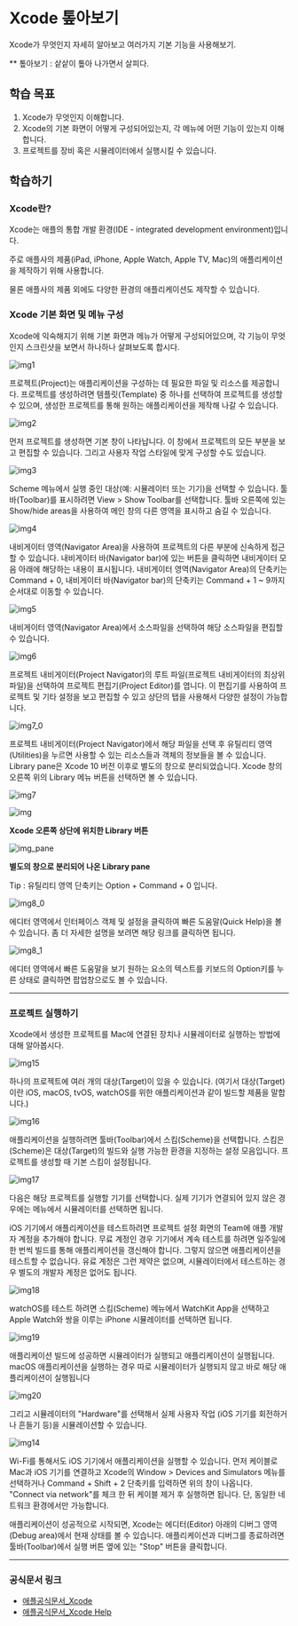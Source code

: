 # Xcode 톺아보기
Xcode가 무엇인지 자세히 알아보고 여러가지 기본 기능을 사용해보기.

** 톺아보기 : 샅샅이 톺아 나가면서 살피다.

## 학습 목표
1. Xcode가 무엇인지 이해합니다.
2. Xcode의 기본 화면이 어떻게 구성되어있는지, 각 메뉴에 어떤 기능이 있는지 이해합니다.
3. 프로젝트를 장비 혹은 시뮬레이터에서 실행시킬 수 있습니다.

## 학습하기

### Xcode란?

Xcode는 애플의 통합 개발 환경(IDE - integrated development environment)입니다.

주로 애플사의 제품(iPad, iPhone, Apple Watch, Apple TV, Mac)의 애플리케이션을 제작하기 위해 사용합니다.

물론 애플사의 제품 외에도 다양한 환경의 애플리케이션도 제작할 수 있습니다.



### Xcode 기본 화면 및 메뉴 구성

Xcode에 익숙해지기 위해 기본 화면과 메뉴가 어떻게 구성되어있으며, 각 기능이 무엇인지 스크린샷을 보면서 하나하나 살펴보도록 합시다.

![img1](https://cphinf.pstatic.net/mooc/20171228_15/1514469479791JRuGK_PNG/44_1.png?type=w760)

프로젝트(Project)는 애플리케이션을 구성하는 데 필요한 파일 및 리소스를 제공합니다. 프로젝트를 생성하려면 템플릿(Template) 중 하나를 선택하여 프로젝트를 생성할 수 있으며, 생성한 프로젝트를 통해 원하는 애플리케이션을 제작해 나갈 수 있습니다.

![img2](https://cphinf.pstatic.net/mooc/20171228_140/1514469649694k3NzL_PNG/44_2.png?type=w760)

먼저 프로젝트를 생성하면 기본 창이 나타납니다. 이 창에서 프로젝트의 모든 부분을 보고 편집할 수 있습니다. 그리고 사용자 작업 스타일에 맞게 구성할 수도 있습니다.

![img3](https://cphinf.pstatic.net/mooc/20171229_147/1514526338819rkmfe_PNG/44_3_tip.png?type=w760)

Scheme 메뉴에서 실행 중인 대상(예: 시뮬레이터 또는 기기)을 선택할 수 있습니다. 툴바(Toolbar)를 표시하려면 View > Show Toolbar를 선택합니다. 툴바 오른쪽에 있는 Show/hide areas을 사용하여 메인 창의 다른 영역을 표시하고 숨길 수 있습니다.

![img4](https://cphinf.pstatic.net/mooc/20171229_29/1514526357101GhCDY_PNG/44_4.png?type=w760)

내비게이터 영역(Navigator Area)을 사용하여 프로젝트의 다른 부분에 신속하게 접근할 수 있습니다.
내비게이터 바(Navigator bar)에 있는 버튼을 클릭하면 내비게이터 모음 아래에 해당하는 내용이 표시됩니다. 내비게이터 영역(Navigator Area)의 단축키는 Command + 0, 내비게이터 바(Navigator bar)의 단축키는 Command + 1 ~ 9까지 순서대로 이동할 수 있습니다.

![img5](https://cphinf.pstatic.net/mooc/20171229_21/1514526371484GFTiS_PNG/44_5.png?type=w760)

내비게이터 영역(Navigator Area)에서 소스파일을 선택하여 해당 소스파일을 편집할 수 있습니다.

![img6](https://cphinf.pstatic.net/mooc/20171229_27/1514526402495FYc1M_PNG/44_6.png?type=w760)

프로젝트 내비게이터(Project Navigator)의 루트 파일(프로젝트 내비게이터의 최상위 파일)을 선택하여 프로젝트 편집기(Project Editor)를 엽니다. 이 편집기를 사용하여 프로젝트 및 기타 설정을 보고 편집할 수 있고 상단의 탭을 사용해서 다양한 설정이 가능합니다.

![img7_0](https://cphinf.pstatic.net/mooc/20171229_144/15145264229616HzoE_PNG/44_7_0.png?type=w760)

프로젝트 내비게이터(Project Navigator)에서 해당 파일을 선택 후 유틸리티 영역(Utilities)을 누르면 사용할 수 있는 리소스들과 객체의 정보들을 볼 수 있습니다. Library pane은 Xcode 10 버전 이후로 별도의 창으로 분리되었습니다. Xcode 창의 오른쪽 위의 Library 메뉴 버튼을 선택하면 볼 수 있습니다.

![img7](https://cphinf.pstatic.net/mooc/20171229_74/1514526437746nBDV8_PNG/44_7.png?type=w760)

![img](https://cphinf.pstatic.net/mooc/20191023_70/1571770370780vGGKI_PNG/librarybutton.png?type=w760)

**Xcode 오른쪽 상단에 위치한 Library 버튼**

![img_pane](https://cphinf.pstatic.net/mooc/20191023_38/1571770433302P9i9d_PNG/librarypane.png?type=w760)

**별도의 창으로 분리되어 나온 Library pane**

Tip : 유틸리티 영역 단축키는 Option + Command + 0 입니다.

![img8_0](https://cphinf.pstatic.net/mooc/20171229_100/1514526476472uRlMP_PNG/44_8_0.png?type=w760)

에디터 영역에서 인터페이스 객체 및 설정을 클릭하여 빠른 도움말(Quick Help)을 볼 수 있습니다. 좀 더 자세한 설명을 보려면 해당 링크를 클릭하면 됩니다.

![img8_1](https://cphinf.pstatic.net/mooc/20180329_65/1522326149034pkOLo_PNG/44_8_1.png?type=w760)

에디터 영역에서 빠른 도움말을 보기 원하는 요소의 텍스트를 키보드의 Option키를 누른 상태로 클릭하면 팝업창으로도 볼 수 있습니다.

***

### 프로젝트 실행하기
Xcode에서 생성한 프로젝트를 Mac에 연결된 장치나 시뮬레이터로 실행하는 방법에 대해 알아봅시다.

![img15](https://cphinf.pstatic.net/mooc/20171229_146/1514527480901QobwA_PNG/44_15.png?type=w760)

하나의 프로젝트에 여러 개의 대상(Target)이 있을 수 있습니다. (여기서 대상(Target)이란 iOS, macOS, tvOS, watchOS를 위한 애플리케이션과 같이 빌드할 제품을 말합니다.)

![img16](https://cphinf.pstatic.net/mooc/20171229_110/15145275029522MbX2_PNG/44_16.png?type=w760)

애플리케이션을 실행하려면 툴바(Toolbar)에서 스킴(Scheme)을 선택합니다. 스킴은(Scheme)은 대상(Target)의 빌드와 실행 가능한 환경을 지정하는 설정 모음입니다. 프로젝트를 생성할 때 기본 스킴이 설정됩니다.

![img17](https://cphinf.pstatic.net/mooc/20171229_144/1514527523004d333k_PNG/44_17.png?type=w760)

다음은 해당 프로젝트를 실행할 기기를 선택합니다. 실제 기기가 연결되어 있지 않은 경우에는 메뉴에서 시뮬레이터를 선택하면 됩니다.

iOS 기기에서 애플리케이션을 테스트하려면 프로젝트 설정 화면의 Team에 애플 개발자 계정을 추가해야 합니다. 무료 계정인 경우 기기에서 계속 테스트를 하려면 일주일에 한 번씩 빌드를 통해 애플리케이션을 갱신해야 합니다. 그렇지 않으면 애플리케이션을 테스트할 수 없습니다. 유료 계정은 그런 제약은 없으며, 시뮬레이터에서 테스트하는 경우 별도의 개발자 계정은 없어도 됩니다.

![img18](https://cphinf.pstatic.net/mooc/20171229_113/1514527550021f2POj_PNG/44_18.png?type=w760)

watchOS를 테스트 하려면 스킴(Scheme) 메뉴에서 WatchKit App을 선택하고 Apple Watch와 쌍을 이루는 iPhone 시뮬레이터를 선택하면 됩니다.

![img19](https://cphinf.pstatic.net/mooc/20171229_126/1514527561518XcXxv_PNG/44_19.png?type=w760)

애플리케이션 빌드에 성공하면 시뮬레이터가 실행되고 애플리케이션이 실행됩니다.
macOS 애플리케이션을 실행하는 경우 따로 시뮬레이터가 실행되지 않고 바로 해당 애플리케이션이 실행됩니다

![img20](https://cphinf.pstatic.net/mooc/20171229_106/1514527595706GcQ2C_PNG/44_20.png?type=w760)

그리고 시뮬레이터의 "Hardware"를 선택해서 실제 사용자 작업 (iOS 기기를 회전하거나 흔들기 등)을 시뮬레이션할 수 있습니다.

![img14](https://cphinf.pstatic.net/mooc/20171229_297/1514527443312FlehM_PNG/44_14.png?type=w760)

Wi-Fi를 통해서도 iOS 기기에서 애플리케이션을 실행할 수 있습니다.
먼저 케이블로 Mac과 iOS 기기를 연결하고 Xcode의 Window > Devices and Simulators 메뉴를 선택하거나 Command + Shift + 2 단축키를 입력하면 위의 창이 나옵니다. "Connect via network"를 체크 한 뒤 케이블 제거 후 실행하면 됩니다. 단, 동일한 네트워크 환경에서만 가능합니다.

애플리케이션이 성공적으로 시작되면, Xcode는 에디터(Editor) 아래의 디버그 영역(Debug area)에서 현재 상태를 볼 수 있습니다. 애플리케이션과 디버그를 종료하려면 툴바(Toolbar)에서 실행 버튼 옆에 있는 "Stop" 버튼을 클릭합니다.

***
### 공식문서 링크
- [애플공식문서_Xcode](https://developer.apple.com/xcode/)
- [애플공식문서_Xcode Help](https://help.apple.com/xcode/mac/current/)

